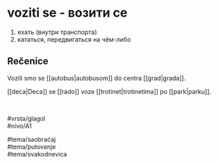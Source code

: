 # voziti se - возити се

1. ехать (внутри транспорта)  
2. кататься, передвигаться на чём-либо

## Rečenice

Vozili smo se [[autobus|autobusom]] do centra [[grad|grada]].

[[deca|Deca]] se [[rado]] voze [[trotinet|trotinetima]] po [[park|parku]].

<br>

#vrsta/glagol  
#nivo/A1  

#tema/saobraćaj  
#tema/putovanje  
#tema/svakodnevica  
